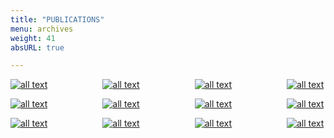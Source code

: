 ```yaml
---
title: "PUBLICATIONS"
menu: archives
weight: 41
absURL: true

---
```



[![all text](/images/publications/ModularUpdates.jpg )](/Documents/publications/ModularUpdates.pdf )&ensp;&ensp;&ensp;&ensp;&ensp;&ensp;&ensp;&ensp;&ensp;&ensp;&ensp;&ensp;
[![all text](/images/publications/VisualConsequence.jpg)](/Documents/publications/VisualConsequence.pdf)&ensp;&ensp;&ensp;&ensp;&ensp;&ensp;&ensp;&ensp;&ensp;&ensp;&ensp;&ensp;
[![all text](/images/publications/AversaryDossier.jpg)](/Documents/publications/AversaryDossier.pdf)&ensp;&ensp;&ensp;&ensp;&ensp;&ensp;&ensp;&ensp;&ensp;&ensp;&ensp;&ensp;
[![all text](/images/publications/ThreatProfileV8.jpg)](/Documents/publications/ThreatProfileV8.pdf)  


[![all text](/images/publications/ConfigManagement.jpg)](/Documents/publications/ConfigManagement.pdf)&ensp;&ensp;&ensp;&ensp;&ensp;&ensp;&ensp;&ensp;&ensp;&ensp;&ensp;&ensp;
[![all text](/images/publications/MessageBus.png)](/Documents/publications/MessageBus.pdf)&ensp;&ensp;&ensp;&ensp;&ensp;&ensp;&ensp;&ensp;&ensp;&ensp;&ensp;&ensp;
[![all text](/images/publications/ACEThreatProfile.jpg)](/Documents/publications/ACEThreatProfile.pdf)&ensp;&ensp;&ensp;&ensp;&ensp;&ensp;&ensp;&ensp;&ensp;&ensp;&ensp;&ensp;
[![all text](/images/publications/ThreatProfileV7.jfif)](/Documents/publications/ThreatProfileV7.pdf)  

[![all text](/images/publications/SecureCentral.jfif)](/Documents/publications/SecureCentral.pdf)&ensp;&ensp;&ensp;&ensp;&ensp;&ensp;&ensp;&ensp;&ensp;&ensp;&ensp;&ensp;
[![all text](/images/publications/CommSR.png)](/Documents/publications/CommSR.pdf)&ensp;&ensp;&ensp;&ensp;&ensp;&ensp;&ensp;&ensp;&ensp;&ensp;&ensp;&ensp;
[![all text](/images/publications/ThreatProfile1.jpg)](/Documents/publications/ThreatProfile1.pdf)&ensp;&ensp;&ensp;&ensp;&ensp;&ensp;&ensp;&ensp;&ensp;&ensp;&ensp;&ensp;
[![all text](/images/publications/SecurityFeatures.jpg)](/Documents/publications/SecurityFeatures.pdf)